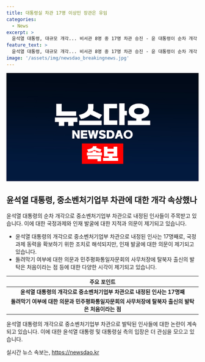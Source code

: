 ```yaml
---
title: 대통령실 차관 17명 이상민 장관은 유임
categories:
  - News
excerpt: >
  윤석열 대통령, 대규모 개각... 비서관 8명 중 17명 차관 승진 - 윤 대통령이 순차 개각 중인데, 대통령실 출신 중소벤처비서관이 차관으로 승진. 개각은 대통령과의 호흡을 맞출 인물들로 국정 과제를 확보하려는 의도로 보이지만, 인재 부족으로 비판 여론이 예상된다. 탈북자 출신의 차관 임명은 처음이며, 반대 의견과 함께 고용노동부 장관도 교체될 전망. 대통령과의 친분이 역량보다 우선된 분위기도 속속 나타나고 있다.
feature_text: >
  윤석열 대통령, 대규모 개각... 비서관 8명 중 17명 차관 승진 - 윤 대통령이 순차 개각 중인데, 대통령실 출신 중소벤처비서관이 차관으로 승진. 개각은 대통령과의 호흡을 맞출 인물들로 국정 과제를 확보하려는 의도로 보이지만, 인재 부족으로 비판 여론이 예상된다. 탈북자 출신의 차관 임명은 처음이며, 반대 의견과 함께 고용노동부 장관도 교체될 전망. 대통령과의 친분이 역량보다 우선된 분위기도 속속 나타나고 있다.
image: '/assets/img/newsdao_breakingnews.jpg'
---
```


<p><img src="/assets/img/newsdao_breakingnews.jpg" alt="ontimetimes 속보" /></p>

<h2 data-ke-size="size26">윤석열 대통령, 중소벤처기업부 차관에 대한 개각 속상했나</h2>

<p data-ke-size="size16">윤석열 대통령의 순차 개각으로 중소벤처기업부 차관으로 내정된 인사들이 주목받고 있습니다. 이에 대한 국정과제와 인재 발굴에 대한 지적과 의문이 제기되고 있습니다.</p>

<ul>
    <li>윤석열 대통령의 개각으로 중소벤처기업부 차관으로 내정된 인사는 17명째로, 국정과제 동력을 확보하기 위한 조치로 해석되지만, 인재 발굴에 대한 의문이 제기되고 있습니다.</li>
    <li>돌려막기 여부에 대한 의문과 민주평화통일자문회의 사무처장에 탈북자 출신의 발탁은 처음이라는 점 등에 대한 다양한 시각이 제기되고 있습니다.</li>
</ul>

<table>
    <thead>
        <tr>
            <th style="text-align: center; height: 17px;"><b>주요 포인트</b></th>
        </tr>
    </thead>
    <tbody>
        <tr>
            <td style="text-align: center; height: 17px;"><b>윤석열 대통령의 개각으로 중소벤처기업부 차관으로 내정된 인사는 17명째</b></td>
        </tr>
        <tr>
            <td style="text-align: center; height: 17px;"><b>돌려막기 여부에 대한 의문과 민주평화통일자문회의 사무처장에 탈북자 출신의 발탁은 처음이라는 점</b></td>
        </tr>
    </tbody>
</table>

<p data-ke-size="size16">윤석열 대통령의 개각으로 중소벤처기업부 차관으로 발탁된 인사들에 대한 논란이 계속되고 있습니다. 이에 대한 윤석열 대통령 및 대통령실 측의 입장은 더 관심을 모으고 있습니다.</p>
실시간 뉴스 속보는, <a href="https://newsdao.kr" rel="dofollow">https://newsdao.kr</a>


